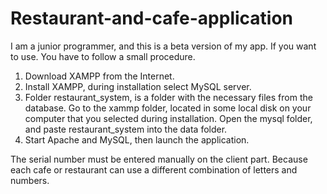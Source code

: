 # Restaurant-and-cafe-application
I am a junior programmer, and this is a beta version of my app.
If you want to use.
You have to follow a small procedure.
1. Download XAMPP from the Internet.
2. Install XAMPP, during installation select MySQL server.
3. Folder restaurant_system, is a folder with the necessary files from the database.
Go to the xammp folder, located in some local disk on your computer that you selected during installation. Open the mysql folder, and paste restaurant_system into the data folder.
4. Start Apache and MySQL, then launch the application.

 The serial number must be entered manually on the client part. Because each cafe or restaurant can use a different combination of letters and numbers.
